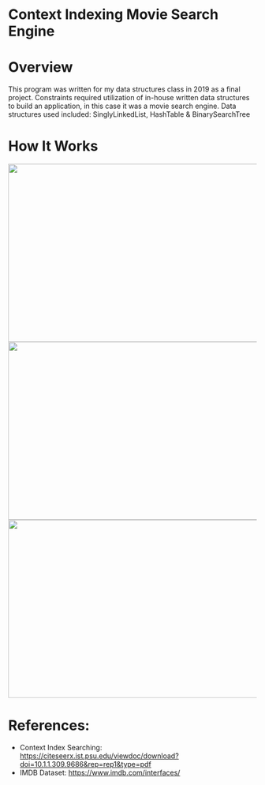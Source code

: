 # Context Indexing Movie Search Engine

# Overview
This program was written for my data structures class in 2019 as a final project. Constraints required utilization of in-house written data structures to build
an application, in this case it was a movie search engine. Data structures used included: SinglyLinkedList, HashTable & BinarySearchTree

# How It Works

<div>
<img src="https://github.com/henrylao/movie-search-engine/blob/master/images/programFlow.png" width="642" height="361"/>
</div>
<div>
<img src="https://github.com/henrylao/movie-search-engine/blob/master/images/programFlow.png" width="642" height="361"/>
</div>
<div>
<img src="https://github.com/henrylao/movie-search-engine/blob/master/images/contextIndexSearch.png" width="642" height="361"/>
</div>


# References:
* Context Index Searching: https://citeseerx.ist.psu.edu/viewdoc/download?doi=10.1.1.309.9686&rep=rep1&type=pdf
* IMDB Dataset: https://www.imdb.com/interfaces/
